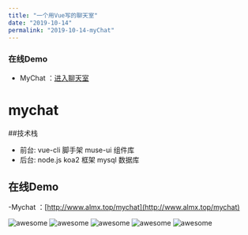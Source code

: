 ```yaml
---
title: "一个用Vue写的聊天室"
date: "2019-10-14"
permalink: "2019-10-14-myChat"
---
```


### 在线Demo
- MyChat ：[进入聊天室](http://www.almx.top/mychat)

# mychat

##技术栈

- 前台: vue-cli 脚手架 muse-ui 组件库
- 后台: node.js koa2 框架 mysql 数据库

## 在线Demo
-Mychat ：[http://www.almx.top/mychat](http://www.almx.top/mychat)

![awesome](http://www.almx.top/image/my-chat/face1.png)
![awesome](http://www.almx.top/image/my-chat/face2.png)
![awesome](http://www.almx.top/image/my-chat/face3.png)
![awesome](http://www.almx.top/image/my-chat/face4.png)
![awesome](http://www.almx.top/image/my-chat/face5.png)

<!-- 走! -->
